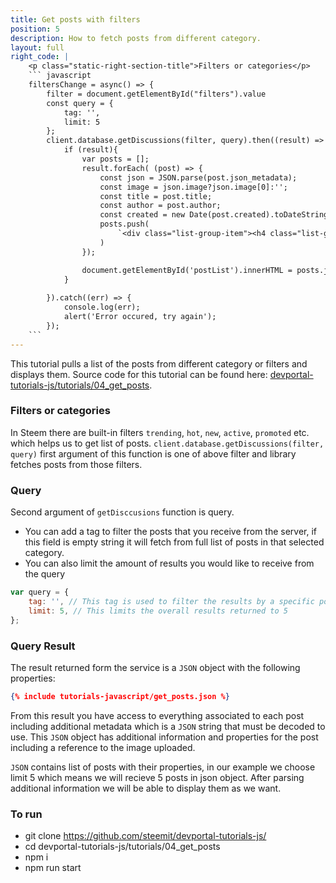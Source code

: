 ```yaml
---
title: Get posts with filters
position: 5
description: How to fetch posts from different category.
layout: full
right_code: |
    <p class="static-right-section-title">Filters or categories</p>
    ``` javascript
    filtersChange = async() => {
        filter = document.getElementById("filters").value
        const query = {
            tag: '',
            limit: 5
        };
        client.database.getDiscussions(filter, query).then((result) => {
            if (result){
                var posts = [];
                result.forEach( (post) => {
                    const json = JSON.parse(post.json_metadata);
                    const image = json.image?json.image[0]:'';
                    const title = post.title;
                    const author = post.author;
                    const created = new Date(post.created).toDateString();
                    posts.push(
                        `<div class="list-group-item"><h4 class="list-group-item-heading">${title}</h4><p>by ${author}</p><center><img src="${image}" class="img-responsive center-block" style="max-width: 450px"/></center><p class="list-group-item-text text-right text-nowrap">${created}</p></div>`
                    )
                });

                document.getElementById('postList').innerHTML = posts.join('');
            }
            
        }).catch((err) => {
            console.log(err);
            alert('Error occured, try again');
        });
    ```
---
```


This tutorial pulls a list of the posts from different category or filters and displays them. Source code for this tutorial can be found here: [devportal-tutorials-js/tutorials/04_get_posts](https://github.com/steemit/devportal-tutorials-js/tree/master/tutorials/04_get_posts).

### Filters or categories

In Steem there are built-in filters `trending`, `hot`, `new`, `active`, `promoted` etc. which helps us to get list of posts. `client.database.getDiscussions(filter, query)` first argument of this function is one of above filter and library fetches posts from those filters.

### Query

Second argument of `getDisccusions` function is query.

*   You can add a tag to filter the posts that you receive from the server, if this field is empty string it will fetch from full list of posts in that selected category.
*   You can also limit the amount of results you would like to receive from the query

```javascript
var query = {
    tag: '', // This tag is used to filter the results by a specific post tag
    limit: 5, // This limits the overall results returned to 5
};
```

### Query Result

The result returned form the service is a `JSON` object with the following properties:

```json
{% include tutorials-javascript/get_posts.json %}
```

From this result you have access to everything associated to each post including additional metadata which is a `JSON` string that must be decoded to use. This `JSON` object has additional information and properties for the post including a reference to the image uploaded.

`JSON` contains list of posts with their properties, in our example we choose limit 5 which means we will recieve 5 posts in json object. After parsing additional information we will be able to display them as we want.

### To run

*   git clone https://github.com/steemit/devportal-tutorials-js/
*   cd devportal-tutorials-js/tutorials/04_get_posts
*   npm i
*   npm run start